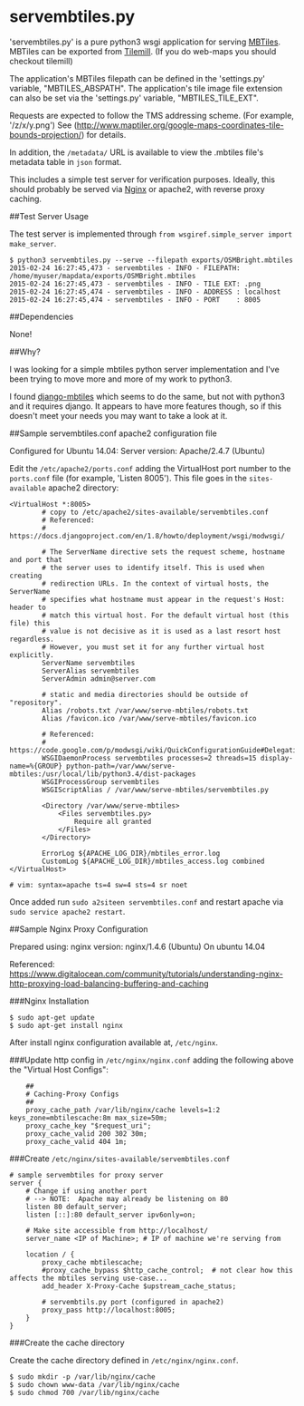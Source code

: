 servembtiles.py
================

'servembtiles.py' is a pure python3 wsgi application for serving [MBTiles](https://github.com/mapbox/mbtiles-spec).
MBTiles can be exported from [Tilemill](https://www.mapbox.com/tilemill/).  (If you do web-maps you should checkout tilemill)

The application's MBTiles filepath can be defined in the 'settings.py' variable, "MBTILES_ABSPATH".
The application's tile image file extension can also be set via the 'settings.py' variable, "MBTILES_TILE_EXT".

Requests are expected to follow the TMS addressing scheme. (For example, '/z/x/y.png')
See (http://www.maptiler.org/google-maps-coordinates-tile-bounds-projection/) for details.

In addition, the `/metadata/` URL is available to view the .mbtiles file's metadata table in `json` format.

This includes a simple test server for verification purposes.
Ideally, this should probably be served via [Nginx](http://nginx.com/resources/glossary/reverse-proxy-server/) or apache2, with reverse proxy caching.

##Test Server Usage

The test server is implemented through `from wsgiref.simple_server import make_server`.

```
$ python3 servembtiles.py --serve --filepath exports/OSMBright.mbtiles
2015-02-24 16:27:45,473 - servembtiles - INFO - FILEPATH: /home/myuser/mapdata/exports/OSMBright.mbtiles
2015-02-24 16:27:45,473 - servembtiles - INFO - TILE EXT: .png
2015-02-24 16:27:45,474 - servembtiles - INFO - ADDRESS : localhost
2015-02-24 16:27:45,474 - servembtiles - INFO - PORT    : 8005
```

##Dependencies

None!

##Why?

I was looking for a simple mbtiles python server implementation and I've been trying to move more and more of my work to python3.

I found [django-mbtiles](https://pypi.python.org/pypi/django-mbtiles/1.3) which seems to do the same, but not with python3 and it requires django.
It appears to have more features though, so if this doesn't meet your needs you may want to take a look at it.

##Sample servembtiles.conf apache2 configuration file

Configured for Ubuntu 14.04:
    Server version: Apache/2.4.7 (Ubuntu)

Edit the `/etc/apache2/ports.conf` adding the VirtualHost port number to the `ports.conf` file (for example, 'Listen 8005').
This file goes in the `sites-available` apache2 directory:

```
<VirtualHost *:8005>
        # copy to /etc/apache2/sites-available/servembtiles.conf
        # Referenced:
        # https://docs.djangoproject.com/en/1.8/howto/deployment/wsgi/modwsgi/

        # The ServerName directive sets the request scheme, hostname and port that
        # the server uses to identify itself. This is used when creating
        # redirection URLs. In the context of virtual hosts, the ServerName
        # specifies what hostname must appear in the request's Host: header to
        # match this virtual host. For the default virtual host (this file) this
        # value is not decisive as it is used as a last resort host regardless.
        # However, you must set it for any further virtual host explicitly.
        ServerName servembtiles
        ServerAlias servembtiles
        ServerAdmin admin@server.com

        # static and media directories should be outside of "repository".
        Alias /robots.txt /var/www/serve-mbtiles/robots.txt
        Alias /favicon.ico /var/www/serve-mbtiles/favicon.ico

        # Referenced:
        # https://code.google.com/p/modwsgi/wiki/QuickConfigurationGuide#Delegation_To_Daemon_Process
        WSGIDaemonProcess servembtiles processes=2 threads=15 display-name=%{GROUP} python-path=/var/www/serve-mbtiles:/usr/local/lib/python3.4/dist-packages
        WSGIProcessGroup servembtiles
        WSGIScriptAlias / /var/www/serve-mbtiles/servembtiles.py

        <Directory /var/www/serve-mbtiles>
            <Files servembtiles.py>
                Require all granted
            </Files>
        </Directory>

        ErrorLog ${APACHE_LOG_DIR}/mbtiles_error.log
        CustomLog ${APACHE_LOG_DIR}/mbtiles_access.log combined
</VirtualHost>

# vim: syntax=apache ts=4 sw=4 sts=4 sr noet
```

Once added run `sudo a2siteen servembtiles.conf` and restart apache via `sudo service apache2 restart`.



##Sample Nginx Proxy Configuration

Prepared using:
nginx version: nginx/1.4.6 (Ubuntu)
On ubuntu 14.04

Referenced:
https://www.digitalocean.com/community/tutorials/understanding-nginx-http-proxying-load-balancing-buffering-and-caching

###Nginx Installation

```
$ sudo apt-get update
$ sudo apt-get install nginx
```

After install nginx configuration available at, `/etc/nginx`.

###Update http config in `/etc/nginx/nginx.conf` adding the following above the "Virtual Host Configs":

        ##
        # Caching-Proxy Configs
        ##
        proxy_cache_path /var/lib/nginx/cache levels=1:2 keys_zone=mbtilescache:8m max_size=50m;
        proxy_cache_key "$request_uri";
        proxy_cache_valid 200 302 30m;
        proxy_cache_valid 404 1m;

###Create `/etc/nginx/sites-available/servembtiles.conf`

```
# sample servembtiles for proxy server
server {
    # Change if using another port
    # --> NOTE:  Apache may already be listening on 80
    listen 80 default_server;
    listen [::]:80 default_server ipv6only=on;

    # Make site accessible from http://localhost/
    server_name <IP of Machine>; # IP of machine we're serving from

    location / {
        proxy_cache mbtilescache;
        #proxy_cache_bypass $http_cache_control;  # not clear how this affects the mbtiles serving use-case...
        add_header X-Proxy-Cache $upstream_cache_status;

        # servembtils.py port (configured in apache2)
        proxy_pass http://localhost:8005;
    }
}
```



###Create the cache directory

Create the cache directory defined in `/etc/nginx/nginx.conf`.

```
$ sudo mkdir -p /var/lib/nginx/cache
$ sudo chown www-data /var/lib/nginx/cache
$ sudo chmod 700 /var/lib/nginx/cache
```

